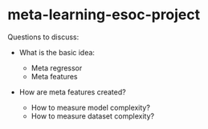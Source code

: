 # meta-learning-esoc-project

Questions to discuss:

- What is the basic idea:
  - Meta regressor
  - Meta features

- How are meta features created? 
  -  How to measure model complexity?
  -  How to measure dataset complexity?
